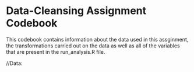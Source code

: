 Data-Cleansing Assignment Codebook
==============

This codebook contains information about the data used in this assginment, the transformations carried out on the data as well as all of the variables that are present in the run_analysis.R file.

//Data:


